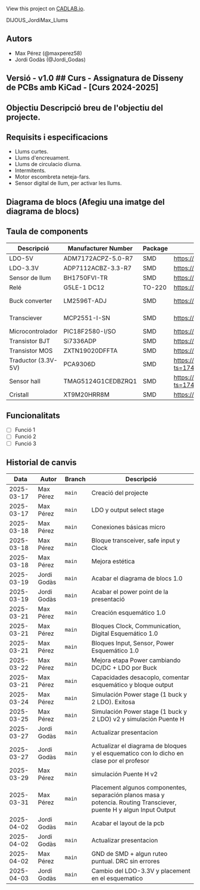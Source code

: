 View this project on [CADLAB.io](https://cadlab.io/project/28977). 

DIJOUS_JordiMax_Llums

## Autors
- Max Pérez (@maxperez58)
- Jordi Godàs (@Jordi_Godas)

## Versió - v1.0 ## Curs - Assignatura de Disseny de PCBs amb KiCad - [Curs 2024-2025]

## Objectiu Descripció breu de l'objectiu del projecte.

## Requisits i especificacions
- Llums curtes.
- Llums d'encreuament.
- Llums de circulacio dïurna.
- Intermitents.
- Motor escombreta neteja-fars.
- Sensor digital de llum, per activar les llums.

## Diagrama de blocs (Afegiu una imatge del diagrama de blocs)

## Taula de components
| Descripció | Manufacturer Number | Package | Datasheet | Proveïdor | Unitats |
|------------|--------------------|---------|----------|----------|---------|
| LDO-5V | ADM7172ACPZ-5.0-R7 |SMD| https://www.mouser.es/datasheet/2/609/ADM7172-3121160.pdf| Mouser | 1 |
| LDO-3.3V | ADP7112ACBZ-3.3-R7 |SMD| https://www.mouser.es/datasheet/2/609/ADP7112-3121706.pdf| Mouser | 1 |
| Sensor de llum | BH1750FVI-TR |SMD| https://www.mouser.com/catalog/specsheets/Rohm_11162017_ROHMS34826-1.pdf| Mouser | 1 |
| Relé | G5LE-1 DC12 |TO-220| https://www.mouser.es/datasheet/2/307/en_g5le-3447037.pdf| Mouser | 1 |
| Buck converter | LM2596T-ADJ |SMD| https://www.ti.com/lit/ds/symlink/lm2596.pdf| Texas Instruments | 1 |
| Transciever| MCP2551-I-SN |SMD| https://ww1.microchip.com/downloads/en/devicedoc/21667d.pdf | Texas Instruments | 1 |
| Microcontrolador | PIC18F2580-I/SO |SMD| https://www.mouser.es/datasheet/2/268/39637d-3443674.pdf | Mouser | 1 |
| Transistor BJT | Si7336ADP |SMD| https://www.vishay.com/docs/73152/si7336adp.pdf| Mouser | 4 |
| Transistor MOS | ZXTN19020DFFTA |SMD| https://www.diodes.com/assets/Datasheets/ZXTN19020DFF.pdf | Mouser | 5 |
| Traductor (3.3V-5V) | PCA9306D |SMD|https://www.ti.com/lit/ds/symlink/pca9306.pdf?ts=1743021004009&ref_url=https%253A%252F%252Fwww.ti.com%252Fproduct%252FPCA9306 | Mouser | 1 |
| Sensor hall | TMAG5124G1CEDBZRQ1 |SMD| https://www.ti.com/lit/ds/symlink/tmag5124-q1.pdf?ts=1743694512003&ref_url=https%253A%252F%252Fwww.mouser.es%252F | Mouser | 1 |
| Cristall | XT9M20HRR8M |SMD| https://datasheet.octopart.com/XT9M20ANA8M-Vishay-datasheet-41303490.pdf | Mouser | 1 |





## Funcionalitats
- [ ] Funció 1
- [ ] Funció 2
- [ ] Funció 3

## Historial de canvis 
| Data | Autor | Branch | Descripció |
|------|------|--------|------------| 
| 2025-03-17 | Max Pérez | `main` | Creació del projecte |
| 2025-03-17 | Max Pérez | `main` | LDO y output select stage |
| 2025-03-18 | Max Pérez | `main` | Conexiones básicas micro|
| 2025-03-18 | Max Pérez | `main` |Bloque transceiver, safe input y Clock|
| 2025-03-18 | Max Pérez |  `main` |Mejora estética|
| 2025-03-19 | Jordi Godàs | `main`|Acabar el diagrama de blocs 1.0|
| 2025-03-19 | Jordi Godàs |  `main` |Acabar el power point de la presentació|
| 2025-03-21 | Max Pérez | `main` |Creación esquemático 1.0|
| 2025-03-21 | Max Pérez | `main` |Bloques Clock, Communication, Digital Esquemático 1.0|
| 2025-03-21 | Max Pérez |  `main` |Bloques Input, Sensor, Power Esquemático 1.0|
| 2025-03-22 | Max Pérez |  `main` |Mejora etapa Power cambiando DC/DC + LDO por Buck|
| 2025-03-21 | Max Pérez | `main` |Capacidades desacoplo, comentar esquemático y bloque output|
| 2025-03-24 | Max Pérez |  `main` |Simulación Power stage (1 buck y 2 LDO). Exitosa|
| 2025-03-25 | Max Pérez |  `main` |Simulación Power stage (1 buck y 2 LDO) v2 y simulación Puente H|
| 2025-03-27 | Jordi Godàs |  `main` | Actualizar presentacion |
| 2025-03-27 | Jordi Godàs |  `main` | Actualizar el diagrama de bloques y el esquematico con lo dicho en clase por el profesor |
| 2025-03-29 | Max Pérez |  `main` |simulación Puente H v2|
| 2025-03-31 | Max Pérez |  `main` |Placement algunos componentes, separación planos masa y potencia. Routing Transciever, puente H y algun Input Output|
| 2025-04-02 | Jordi Godàs |  `main` | Acabar el layout de la pcb |
| 2025-04-02 | Jordi Godàs |  `main` | Actualizar presentacion |
| 2025-04-02 | Max Pérez |  `main` |GND de SMD + algun ruteo puntual. DRC sin errores|
| 2025-04-03 | Jordi Godàs |  `main` | Cambio del LDO-3.3V y placement en el esquematico |

